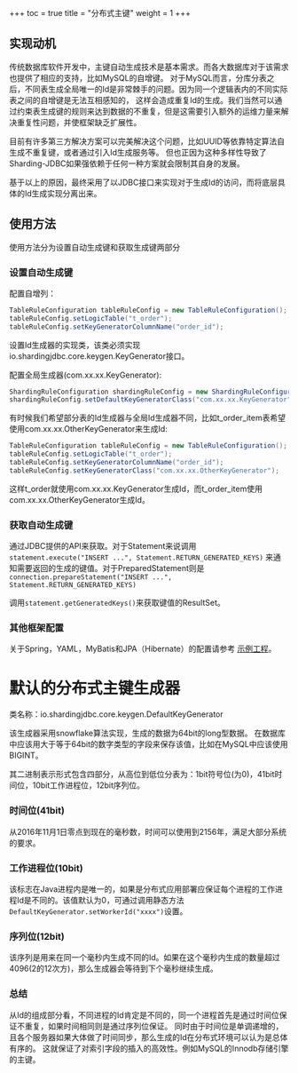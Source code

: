 +++
toc = true
title = "分布式主键"
weight = 1
+++

## 实现动机

传统数据库软件开发中，主键自动生成技术是基本需求。而各大数据库对于该需求也提供了相应的支持，比如MySQL的自增键。
对于MySQL而言，分库分表之后，不同表生成全局唯一的Id是非常棘手的问题。因为同一个逻辑表内的不同实际表之间的自增键是无法互相感知的，
这样会造成重复Id的生成。我们当然可以通过约束表生成键的规则来达到数据的不重复，但是这需要引入额外的运维力量来解决重复性问题，并使框架缺乏扩展性。

目前有许多第三方解决方案可以完美解决这个问题，比如UUID等依靠特定算法自生成不重复键，或者通过引入Id生成服务等。
但也正因为这种多样性导致了Sharding-JDBC如果强依赖于任何一种方案就会限制其自身的发展。

基于以上的原因，最终采用了以JDBC接口来实现对于生成Id的访问，而将底层具体的Id生成实现分离出来。

## 使用方法

使用方法分为设置自动生成键和获取生成键两部分

### 设置自动生成键

配置自增列：

```java
TableRuleConfiguration tableRuleConfig = new TableRuleConfiguration();
tableRuleConfig.setLogicTable("t_order");
tableRuleConfig.setKeyGeneratorColumnName("order_id");
```

设置Id生成器的实现类，该类必须实现io.shardingjdbc.core.keygen.KeyGenerator接口。

配置全局生成器(com.xx.xx.KeyGenerator):

```java
ShardingRuleConfiguration shardingRuleConfig = new ShardingRuleConfiguration();
shardingRuleConfig.setDefaultKeyGeneratorClass("com.xx.xx.KeyGenerator");
```

有时候我们希望部分表的Id生成器与全局Id生成器不同，比如t_order_item表希望使用com.xx.xx.OtherKeyGenerator来生成Id:

```java
TableRuleConfiguration tableRuleConfig = new TableRuleConfiguration();
tableRuleConfig.setLogicTable("t_order");
tableRuleConfig.setKeyGeneratorColumnName("order_id");
tableRuleConfig.setKeyGeneratorClass("com.xx.xx.OtherKeyGenerator");
```

这样t_order就使用com.xx.xx.KeyGenerator生成Id，而t_order_item使用com.xx.xx.OtherKeyGenerator生成Id。

### 获取自动生成键

通过JDBC提供的API来获取。对于Statement来说调用```statement.execute("INSERT ...", Statement.RETURN_GENERATED_KEYS)```
来通知需要返回的生成的键值。对于PreparedStatement则是```connection.prepareStatement("INSERT ...", Statement.RETURN_GENERATED_KEYS)```

调用```statement.getGeneratedKeys()```来获取键值的ResultSet。

### 其他框架配置

关于Spring，YAML，MyBatis和JPA（Hibernate）的配置请参考
[示例工程](https://github.com/shardingjdbc/sharding-jdbc/tree/master/sharding-jdbc-example)。

# 默认的分布式主键生成器

类名称：io.shardingjdbc.core.keygen.DefaultKeyGenerator

该生成器采用snowflake算法实现，生成的数据为64bit的long型数据。
在数据库中应该用大于等于64bit的数字类型的字段来保存该值，比如在MySQL中应该使用BIGINT。

其二进制表示形式包含四部分，从高位到低位分表为：1bit符号位(为0)，41bit时间位，10bit工作进程位，12bit序列位。

### 时间位(41bit)

从2016年11月1日零点到现在的毫秒数，时间可以使用到2156年，满足大部分系统的要求。

### 工作进程位(10bit)

该标志在Java进程内是唯一的，如果是分布式应用部署应保证每个进程的工作进程Id是不同的。该值默认为0，可通过调用静态方法`DefaultKeyGenerator.setWorkerId("xxxx")`设置。

### 序列位(12bit)

该序列是用来在同一个毫秒内生成不同的Id。如果在这个毫秒内生成的数量超过4096(2的12次方)，那么生成器会等待到下个毫秒继续生成。

### 总结

从Id的组成部分看，不同进程的Id肯定是不同的，同一个进程首先是通过时间位保证不重复，如果时间相同则是通过序列位保证。
同时由于时间位是单调递增的，且各个服务器如果大体做了时间同步，那么生成的Id在分布式环境可以认为是总体有序的。
这就保证了对索引字段的插入的高效性。例如MySQL的Innodb存储引擎的主键。
